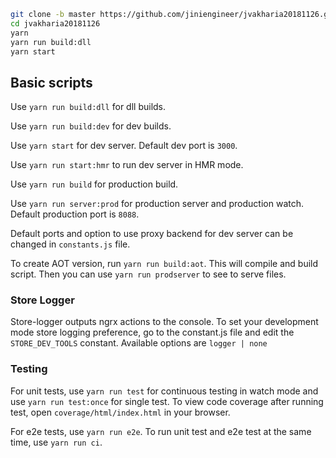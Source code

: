 
```bash
git clone -b master https://github.com/jiniengineer/jvakharia20181126.git
cd jvakharia20181126
yarn
yarn run build:dll
yarn start
```
## Basic scripts

Use `yarn run build:dll` for dll builds.

Use `yarn run build:dev` for dev builds.

Use `yarn start` for dev server. Default dev port is `3000`.

Use `yarn run start:hmr` to run dev server in HMR mode.

Use `yarn run build` for production build.

Use `yarn run server:prod` for production server and production watch. Default production port is `8088`.

Default ports and option to use proxy backend for dev server can be changed in `constants.js` file.

To create AOT version, run `yarn run build:aot`. This will compile and build script.
Then you can use `yarn run prodserver` to see to serve files.

### Store Logger

Store-logger outputs ngrx actions to the console.
To set your development mode store logging preference, go to the constant.js file and edit the `STORE_DEV_TOOLS` constant.
Available options are `logger | none`


### Testing

For unit tests, use `yarn run test` for continuous testing in watch mode and use
`yarn run test:once` for single test. To view code coverage after running test, open `coverage/html/index.html` in your browser.

For e2e tests, use `yarn run e2e`. To run unit test and e2e test at the same time, use `yarn run ci`.
